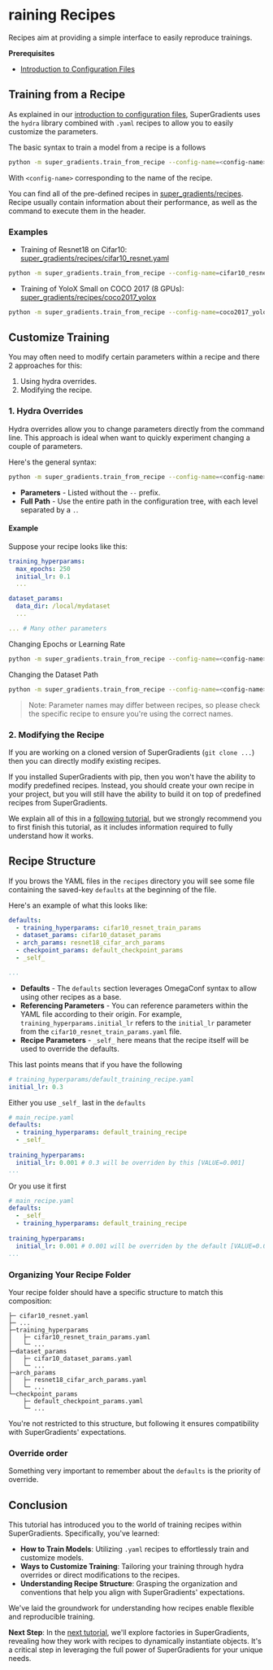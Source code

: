 # raining Recipes

Recipes aim at providing a simple interface to easily reproduce trainings.

**Prerequisites**
- [Introduction to Configuration Files](configuration_files.md)


## Training from a Recipe

As explained in our [introduction to configuration files](configuration_files.md), SuperGradients uses the `hydra` 
library combined with `.yaml` recipes to allow you to easily customize the parameters.

The basic syntax to train a model from a recipe is a follows
```bash
python -m super_gradients.train_from_recipe --config-name=<config-name>
```
With `<config-name>` corresponding to the name of the recipe.

You can find all of the pre-defined recipes in [super_gradients/recipes](https://github.com/Deci-AI/super-gradients/tree/master/src/super_gradients/recipes).
Recipe usually contain information about their performance, as well as the command to execute them in the header.

### Examples
- Training of Resnet18 on Cifar10: [super_gradients/recipes/cifar10_resnet.yaml](https://github.com/Deci-AI/super-gradients/blob/master/src/super_gradients/recipes/cifar10_resnet.yaml) 
```bash
python -m super_gradients.train_from_recipe --config-name=cifar10_resnet
```

- Training of YoloX Small on COCO 2017 (8 GPUs): [super_gradients/recipes/coco2017_yolox](https://github.com/Deci-AI/super-gradients/blob/master/src/super_gradients/recipes/coco2017_yolox.yaml) 
```bash
python -m super_gradients.train_from_recipe --config-name=coco2017_yolox architecture=yolox_s dataset_params.data_dir=/home/coco2017
```


## Customize Training
You may often need to modify certain parameters within a recipe and there 2 approaches for this: 
1. Using hydra overrides. 
2. Modifying the recipe.


### 1. Hydra Overrides

Hydra overrides allow you to change parameters directly from the command line.
This approach is ideal when want to quickly experiment changing a couple of parameters.  

Here's the general syntax:

```bash
python -m super_gradients.train_from_recipe --config-name=<config-name> param1=<val1> path.to.param2=<val2> 
```

- **Parameters** - Listed without the `--` prefix.
- **Full Path** - Use the entire path in the configuration tree, with each level separated by a `.`.


#### Example
Suppose your recipe looks like this:
```yaml
training_hyperparams:
  max_epochs: 250
  initial_lr: 0.1
  ...

dataset_params:
  data_dir: /local/mydataset
  ...

... # Many other parameters
```

Changing Epochs or Learning Rate
```bash
python -m super_gradients.train_from_recipe --config-name=<config-name> training_hyperparams.max_epochs=250 training_hyperparams.initial_lr=0.03
```

Changing the Dataset Path
```bash
python -m super_gradients.train_from_recipe --config-name=<config-name> dataset_params.data_dir=<path-to-dataset>
```

> Note: Parameter names may differ between recipes, so please check the specific recipe to ensure you're using the correct names.


### 2. Modifying the Recipe
If you are working on a cloned version of SuperGradients (`git clone ...`)
then you can directly modify existing recipes. 

If you installed SuperGradients with pip, then you won't have the ability to modify predefined recipes.
Instead, you should create your own recipe in your project, but you will still have the ability to build it on top of predefined recipes from SuperGradients.

We explain all of this in a [following tutorial](Recipes_Custom.md), but we strongly recommend you to 
first finish this tutorial, as it includes information required to fully understand how it works.


## Recipe Structure
If you brows the YAML files in the `recipes` directory you will see some file containing the saved-key `defaults` at the beginning of the file.

Here's an example of what this looks like:

```yaml
defaults:
  - training_hyperparams: cifar10_resnet_train_params
  - dataset_params: cifar10_dataset_params
  - arch_params: resnet18_cifar_arch_params
  - checkpoint_params: default_checkpoint_params
  - _self_

...
```

- **Defaults** - The `defaults` section leverages OmegaConf syntax to allow using other recipes as a base. 
- **Referencing Parameters** - You can reference parameters within the YAML file according to their origin. For example, `training_hyperparams.initial_lr` refers to the `initial_lr` parameter from the `cifar10_resnet_train_params.yaml` file.
- **Recipe Parameters** - `_self_` here means that the recipe itself will be used to override the defaults.

This last points means that if you have the following
```yaml
# training_hyperparams/default_training_recipe.yaml
initial_lr: 0.3
```
Either you use `_self_` last in the `defaults`
```yaml
# main_recipe.yaml
defaults:
  - training_hyperparams: default_training_recipe
  - _self_
    
training_hyperparams:
  initial_lr: 0.001 # 0.3 will be overriden by this [VALUE=0.001]
...
```
Or you use it first
```yaml
# main_recipe.yaml
defaults:
  - _self_
  - training_hyperparams: default_training_recipe
    
training_hyperparams:
  initial_lr: 0.001 # 0.001 will be overriden by the default [VALUE=0.03]
...
```

### Organizing Your Recipe Folder

Your recipe folder should have a specific structure to match this composition:

```
├─ cifar10_resnet.yaml
├─ ...
├─training_hyperparams
│   ├─ cifar10_resnet_train_params.yaml
│   └─ ...
├─dataset_params
│   ├─ cifar10_dataset_params.yaml
│   └─ ...
├─arch_params
│   ├─ resnet18_cifar_arch_params.yaml
│   └─ ...
└─checkpoint_params
    ├─ default_checkpoint_params.yaml
    └─ ...
```

You're not restricted to this structure, but following it ensures compatibility with SuperGradients' expectations.

### Override order
Something very important to remember about the `defaults` is the priority of override.



## Conclusion

This tutorial has introduced you to the world of training recipes within SuperGradients. Specifically, you've learned:
- **How to Train Models**: Utilizing `.yaml` recipes to effortlessly train and customize models.
- **Ways to Customize Training**: Tailoring your training through hydra overrides or direct modifications to the recipes.
- **Understanding Recipe Structure**: Grasping the organization and conventions that help you align with SuperGradients' expectations.

We've laid the groundwork for understanding how recipes enable flexible and reproducible training.

**Next Step**: In the [next tutorial](Recipes_Recipes_Factories.md), we'll explore factories in SuperGradients, 
revealing how they work with recipes to dynamically instantiate objects. It's a critical step in leveraging the 
full power of SuperGradients for your unique needs.
